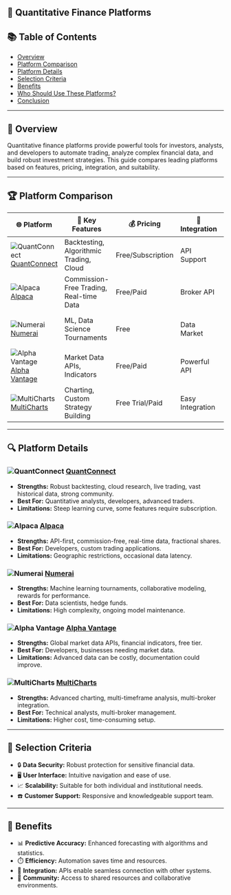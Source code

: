 🚀 Quantitative Finance Platforms
---

## 📚 Table of Contents

- [Overview](#overview)
- [Platform Comparison](#platform-comparison)
- [Platform Details](#platform-details)
- [Selection Criteria](#selection-criteria)
- [Benefits](#benefits)
- [Who Should Use These Platforms?](#who-should-use-these-platforms)
- [Conclusion](#conclusion)

---

## 🧠 Overview

Quantitative finance platforms provide powerful tools for investors, analysts, and developers to automate trading, analyze complex financial data, and build robust investment strategies. This guide compares leading platforms based on features, pricing, integration, and suitability.

---

## 🏆 Platform Comparison

| 🌐 Platform      | 🔑 Key Features                                | 💰 Pricing           | 🔌 Integration      | 👤 Best For                        | ⭐ Rating  | 🔗 Website |
|------------------|-----------------------------------------------|----------------------|---------------------|-------------------------------------|-----------|------------|
| ![QuantConnect](https://www.quantconnect.com/favicon.ico) [QuantConnect][quantconnect]  | Backtesting, Algorithmic Trading, Cloud     | Free/Subscription | API Support      | Algo trading, research           | 4.5/5   | [🌐](https://www.quantconnect.com) |
| ![Alpaca](https://alpaca.markets/favicon.ico) [Alpaca][alpaca]        | Commission-Free Trading, Real-time Data     | Free/Paid         | Broker API       | Automated trading, developers    | 4.3/5   | [🌐](https://alpaca.markets) |
| ![Numerai](https://numer.ai/favicon.ico) [Numerai][numerai]       | ML, Data Science Tournaments                | Free              | Data Market      | Data science, hedge funds        | 4.2/5   | [🌐](https://numer.ai) |
| ![Alpha Vantage](https://www.alphavantage.co/favicon.ico) [Alpha Vantage][alphavantage] | Market Data APIs, Indicators                | Free/Paid         | Powerful API     | Developers, analysts             | 4.4/5   | [🌐](https://www.alphavantage.co) |
| ![MultiCharts](https://www.multicharts.com/favicon.ico) [MultiCharts][multicharts]   | Charting, Custom Strategy Building          | Free Trial/Paid   | Easy Integration | Technical analysis, multi-broker | 4.5/5   | [🌐](https://www.multicharts.com) |

---

## 🔍 Platform Details

### ![QuantConnect](https://www.quantconnect.com/favicon.ico) [QuantConnect][quantconnect]
- **Strengths:** Robust backtesting, cloud research, live trading, vast historical data, strong community.
- **Best For:** Quantitative analysts, developers, advanced traders.
- **Limitations:** Steep learning curve, some features require subscription.

### ![Alpaca](https://alpaca.markets/favicon.ico) [Alpaca][alpaca]
- **Strengths:** API-first, commission-free, real-time data, fractional shares.
- **Best For:** Developers, custom trading applications.
- **Limitations:** Geographic restrictions, occasional data latency.

### ![Numerai](https://numer.ai/favicon.ico) [Numerai][numerai]
- **Strengths:** Machine learning tournaments, collaborative modeling, rewards for performance.
- **Best For:** Data scientists, hedge funds.
- **Limitations:** High complexity, ongoing model maintenance.

### ![Alpha Vantage](https://www.alphavantage.co/favicon.ico) [Alpha Vantage][alphavantage]
- **Strengths:** Global market data APIs, financial indicators, free tier.
- **Best For:** Developers, businesses needing market data.
- **Limitations:** Advanced data can be costly, documentation could improve.

### ![MultiCharts](https://www.multicharts.com/favicon.ico) [MultiCharts][multicharts]
- **Strengths:** Advanced charting, multi-timeframe analysis, multi-broker integration.
- **Best For:** Technical analysts, multi-broker management.
- **Limitations:** Higher cost, time-consuming setup.

---

## 🧩 Selection Criteria

- 🔒 **Data Security:** Robust protection for sensitive financial data.
- 🖥️ **User Interface:** Intuitive navigation and ease of use.
- 📈 **Scalability:** Suitable for both individual and institutional needs.
- ☎️ **Customer Support:** Responsive and knowledgeable support team.

---

## 🎯 Benefits

- 📊 **Predictive Accuracy:** Enhanced forecasting with algorithms and statistics.
- ⏱️ **Efficiency:** Automation saves time and resources.
- 🔗 **Integration:** APIs enable seamless connection with other systems.
- 🤝 **Community:** Access to shared resources and collaborative environments.



[quantconnect]: https://www.quantconnect.com
[alpaca]: https://alpaca.markets
[numerai]: https://numer.ai
[alphavantage]: https://www.alphavantage.co
[multicharts]: https://www.multicharts.com
